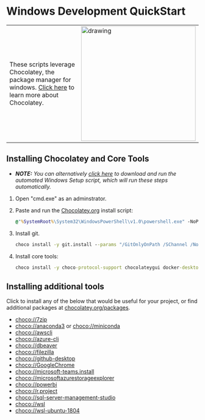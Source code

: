 # Windows Development QuickStart

<!-- markdownlint-disable MD033 - no-inline-html -->

<table border=0>
<tbody>
<tr>
<td> These scripts leverage Chocolatey, the package manager for windows. <a href="https://chocolatey.org/why-chocolatey">Click here</a> to learn more about Chocolatey. </td><td>  <img src="https://chocolatey.org/content/images/logo_square.svg" alt="drawing" width="300"/> </td>
</tr></tbody></table>
<!-- markdownlint-capture -->
<!-- markdownlint-disable -->
<!-- markdownlint-restore -->

## Installing Chocolatey and Core Tools

* _**NOTE:** You can alternatively [click here](windows_setup_script.bat) to download and run the automated Windows Setup script, which will run these steps automatically._

1. Open "cmd.exe" as an adminstrator.
2. Paste and run the [Chocolatey.org](https://chocolatey.org/docs/installation#install-with-cmdexe) install script:

    ```cmd
    @"%SystemRoot%\System32\WindowsPowerShell\v1.0\powershell.exe" -NoProfile -InputFormat None -ExecutionPolicy Bypass -Command "iex ((New-Object System.Net.WebClient).DownloadString('https://chocolatey.org/install.ps1'))" && SET "PATH=%PATH%;%ALLUSERSPROFILE%\chocolatey\bin"
    ```

3. Install git.

    ```cmd
    choco install -y git.install --params "/GitOnlyOnPath /SChannel /NoAutoCrlf /WindowsTerminal"
    ```

4. Install core tools:

    ```cmd
    choco install -y choco-protocol-support chocolateygui docker-desktop python3 sudo terraform vscode
    ```

## Installing additional tools

Click to install any of the below that would be useful for your project, or find additional packages at [chocolatey.org/packages](https://chocolatey.org/packages).

* [choco://7zip](choco://7zip)
* [choco://anaconda3](choco://anaconda3) or [choco://miniconda](choco://miniconda)
* [choco://awscli](choco://awscli)
* [choco://azure-cli](choco://azure-cli)
* [choco://dbeaver](choco://dbeaver)
* [choco://filezilla](choco://filezilla)
* [choco://github-desktop](choco://github-desktop)
* [choco://GoogleChrome](choco://GoogleChrome)
* [choco://microsoft-teams.install](choco://microsoft-teams.install)
* [choco://microsoftazurestorageexplorer](choco://microsoftazurestorageexplorer)
* [choco://powerbi](choco://powerbi)
* [choco://r.project](choco://r.project)
* [choco://sql-server-management-studio](choco://sql-server-management-studio)
* [choco://wsl](choco://wsl)
* [choco://wsl-ubuntu-1804](choco://wsl-ubuntu-1804)
